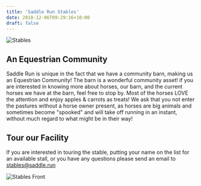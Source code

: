 ```yaml
---
title: 'Saddle Run Stables'
date: 2018-12-06T09:29:16+10:00
draft: false
---
```


![Stables](/images/stables/barn.JPG)

## An Equestrian Community

Saddle Run is unique in the fact that we have a community barn, making us an
Equestrian Community! The barn is a wonderful community asset! if you are
interested in knowing more about horses, our barn, and the current horses we
have at the barn, feel free to stop by. Most of the horses LOVE the attention
and enjoy apples & carrots as treats! We ask that you not enter the pastures
without a horse owner present, as horses are big animals and sometimes become
"spooked" and will take off running in an instant, without much regard to what
might be in their way!

## Tour our Facility

If you are interested in touring the stable, putting your name on the list for
an available stall, or you have any questions please send an email to
[stables@saddle.run](mailto:stables@saddle.run)

![Stables Front](/images/stables/barn2.JPG)

